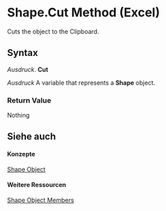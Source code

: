 
# Shape.Cut Method (Excel)

Cuts the object to the Clipboard.


## Syntax

 _Ausdruck_. **Cut**

 _Ausdruck_ A variable that represents a **Shape** object.


### Return Value

Nothing


## Siehe auch


#### Konzepte


[Shape Object](8f01fcd1-b7d9-5216-2de5-40fb6648a403.md)
#### Weitere Ressourcen


[Shape Object Members](http://msdn.microsoft.com/library/0fed7136-4228-6c32-507d-3bd36aa56d9a%28Office.15%29.aspx)